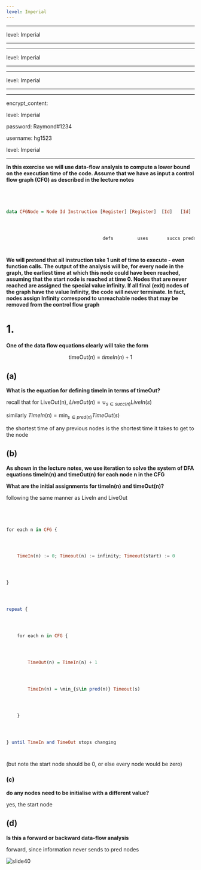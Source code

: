 ```yaml
---
level: Imperial
---
```

---
level: Imperial
---
---
level: Imperial
---
---
level: Imperial
---
---
encrypt_content:
  level: Imperial
  password: Raymond#1234
  username: hg1523
level: Imperial
---
**In this exercise we will use data-flow analysis to compute a lower bound on the execution time of the code. Assume that we have as input a control flow graph (CFG) as described in the lecture notes**

```haskell
data CFGNode = Node Id Instruction [Register] [Register]  [Id]   [Id]
									defs         uses       succs preds
```

**We will pretend that all instruction take 1 unit of time to execute - even function calls. The output of the analysis will be, for every node in the graph, the earliest time at which this node could have been reached, assuming that the start node is reached at time 0. Nodes that are never reached are assigned the special value infinity. If all final (exit) nodes of the graph have the value Infinity, the code will never terminate. In fact, nodes assign Infinity correspond to unreachable nodes that may be removed from the control flow graph**

# 1. 
**One of the data flow equations clearly will take the form**

$$\text{timeOut}(n) = timeIn(n) + 1$$

## (a)
**What is the equation for defining timeIn in terms of timeOut?**

recall that for LiveOut(n), $LiveOut(n) = \cup_{s\in succ(n)}LiveIn(s)$

similarly $TimeIn(n) = \min_{s\in pred(n)}TimeOut(s)$

the shortest time of any previous nodes is the shortest time it takes to get to the node

## (b)
**As shown in the lecture notes, we use iteration to solve the system of DFA equations timeIn(n) and timeOut(n) for each node n in the CFG**

**What are the initial assignments for timeIn(n) and timeOut(n)?**

following the same manner as LiveIn and LiveOut

```haskell
for each n in CFG {
	TimeIn(n) := 0; Timeout(n) := infinity; Timeout(start) := 0
}
repeat {
	for each n in CFG {
		TimeOut(n) = TimeIn(n) + 1
		TimeIn(n) = \min_{s\in pred(n)} Timeout(s)
	}
} until TimeIn and TimeOut stops changing
```

(but note the start node should be 0, or else every node would be zero)

### (c)
**do any nodes need to be initialise with a different value?**

yes, the start node

## (d)
**Is this a forward or backward data-flow analysis**

forward, since information never sends to pred nodes

![slide40](../../../../../../assets/Imperial/50006/ex5-2.png)